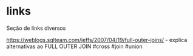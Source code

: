 # links
Seção de links diversos


https://weblogs.sqlteam.com/jeffs/2007/04/19/full-outer-joins/ - explica alternativas ao FULL OUTER JOIN
#cross #join #union
